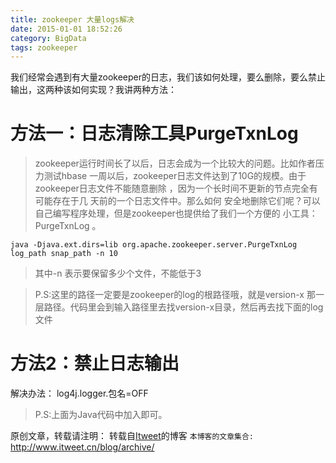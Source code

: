 ```yaml
---
title: zookeeper 大量logs解决
date: 2015-01-01 18:52:26
category: BigData
tags: zookeeper
---
```

我们经常会遇到有大量zookeeper的日志，我们该如何处理，要么删除，要么禁止输出，这两种该如何实现？我讲两种方法：

# 方法一：日志清除工具PurgeTxnLog 

>zookeeper运行时间长了以后，日志会成为一个比较大的问题。比如作者压力测试hbase 
>一周以后，zookeeper日志文件达到了10G的规模。由于zookeeper日志文件不能随意删除
>，因为一个长时间不更新的节点完全有可能存在于几 天前的一个日志文件中。那么如何
>安全地删除它们呢？可以自己编写程序处理，但是zookeeper也提供给了我们一个方便的
>小工具：PurgeTxnLog 。
 
`java -Djava.ext.dirs=lib org.apache.zookeeper.server.PurgeTxnLog log_path snap_path -n 10`

>其中-n 表示要保留多少个文件，不能低于3

>P.S:这里的路径一定要是zookeeper的log的根路径哦，就是version-x
>那一层路径。代码里会到输入路径里去找version-x目录，然后再去找下面的log文件


# 方法2：禁止日志输出

解决办法：
    log4j.logger.包名=OFF

>P.S:上面为Java代码中加入即可。


原创文章，转载请注明： 转载自[Itweet](http://www.itweet.cn)的博客
`本博客的文章集合:` http://www.itweet.cn/blog/archive/